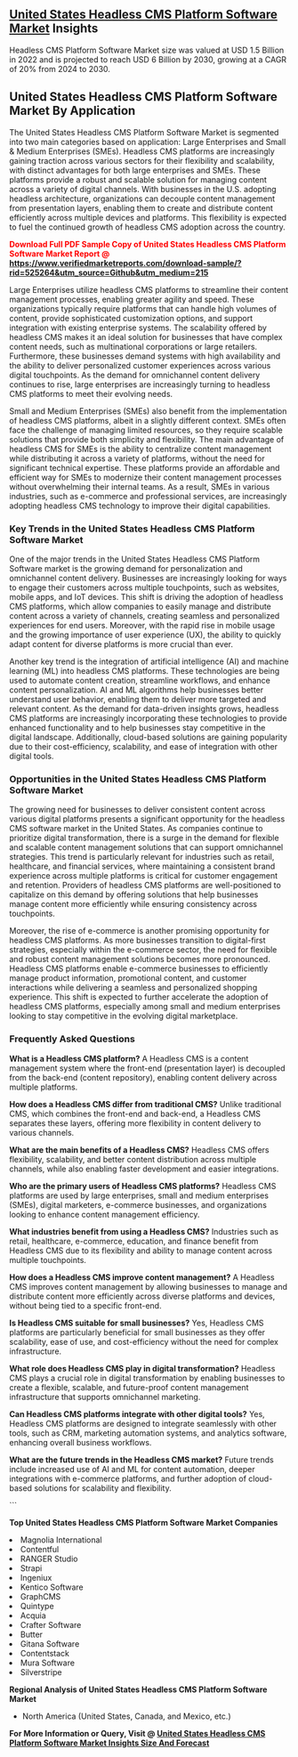 <h2><a href="https://www.verifiedmarketreports.com/download-sample/?rid=525264&amp;utm_source=Github&amp;utm_medium=215" target="_blank">United States Headless CMS Platform Software Market</a> Insights</h2><p>Headless CMS Platform Software Market size was valued at USD 1.5 Billion in 2022 and is projected to reach USD 6 Billion by 2030, growing at a CAGR of 20% from 2024 to 2030.</p><p> <h2>United States Headless CMS Platform Software Market By Application</h2> <p>The United States Headless CMS Platform Software Market is segmented into two main categories based on application: Large Enterprises and Small & Medium Enterprises (SMEs). Headless CMS platforms are increasingly gaining traction across various sectors for their flexibility and scalability, with distinct advantages for both large enterprises and SMEs. These platforms provide a robust and scalable solution for managing content across a variety of digital channels. With businesses in the U.S. adopting headless architecture, organizations can decouple content management from presentation layers, enabling them to create and distribute content efficiently across multiple devices and platforms. This flexibility is expected to fuel the continued growth of headless CMS adoption across the country. <strong><p><span class=""><span style="color: #ff0000;"><strong>Download Full PDF Sample Copy of United States Headless CMS Platform Software Market Report</strong> @ </span><a href="https://www.verifiedmarketreports.com/download-sample/?rid=525264&amp;utm_source=Github&amp;utm_medium=215" target="_blank">https://www.verifiedmarketreports.com/download-sample/?rid=525264&amp;utm_source=Github&amp;utm_medium=215</a></span></p></strong></p> <p>Large Enterprises utilize headless CMS platforms to streamline their content management processes, enabling greater agility and speed. These organizations typically require platforms that can handle high volumes of content, provide sophisticated customization options, and support integration with existing enterprise systems. The scalability offered by headless CMS makes it an ideal solution for businesses that have complex content needs, such as multinational corporations or large retailers. Furthermore, these businesses demand systems with high availability and the ability to deliver personalized customer experiences across various digital touchpoints. As the demand for omnichannel content delivery continues to rise, large enterprises are increasingly turning to headless CMS platforms to meet their evolving needs.</p> <p>Small and Medium Enterprises (SMEs) also benefit from the implementation of headless CMS platforms, albeit in a slightly different context. SMEs often face the challenge of managing limited resources, so they require scalable solutions that provide both simplicity and flexibility. The main advantage of headless CMS for SMEs is the ability to centralize content management while distributing it across a variety of platforms, without the need for significant technical expertise. These platforms provide an affordable and efficient way for SMEs to modernize their content management processes without overwhelming their internal teams. As a result, SMEs in various industries, such as e-commerce and professional services, are increasingly adopting headless CMS technology to improve their digital capabilities.</p> <h3>Key Trends in the United States Headless CMS Platform Software Market</h3> <p>One of the major trends in the United States Headless CMS Platform Software market is the growing demand for personalization and omnichannel content delivery. Businesses are increasingly looking for ways to engage their customers across multiple touchpoints, such as websites, mobile apps, and IoT devices. This shift is driving the adoption of headless CMS platforms, which allow companies to easily manage and distribute content across a variety of channels, creating seamless and personalized experiences for end users. Moreover, with the rapid rise in mobile usage and the growing importance of user experience (UX), the ability to quickly adapt content for diverse platforms is more crucial than ever.</p> <p>Another key trend is the integration of artificial intelligence (AI) and machine learning (ML) into headless CMS platforms. These technologies are being used to automate content creation, streamline workflows, and enhance content personalization. AI and ML algorithms help businesses better understand user behavior, enabling them to deliver more targeted and relevant content. As the demand for data-driven insights grows, headless CMS platforms are increasingly incorporating these technologies to provide enhanced functionality and to help businesses stay competitive in the digital landscape. Additionally, cloud-based solutions are gaining popularity due to their cost-efficiency, scalability, and ease of integration with other digital tools.</p> <h3>Opportunities in the United States Headless CMS Platform Software Market</h3> <p>The growing need for businesses to deliver consistent content across various digital platforms presents a significant opportunity for the headless CMS software market in the United States. As companies continue to prioritize digital transformation, there is a surge in the demand for flexible and scalable content management solutions that can support omnichannel strategies. This trend is particularly relevant for industries such as retail, healthcare, and financial services, where maintaining a consistent brand experience across multiple platforms is critical for customer engagement and retention. Providers of headless CMS platforms are well-positioned to capitalize on this demand by offering solutions that help businesses manage content more efficiently while ensuring consistency across touchpoints.</p> <p>Moreover, the rise of e-commerce is another promising opportunity for headless CMS platforms. As more businesses transition to digital-first strategies, especially within the e-commerce sector, the need for flexible and robust content management solutions becomes more pronounced. Headless CMS platforms enable e-commerce businesses to efficiently manage product information, promotional content, and customer interactions while delivering a seamless and personalized shopping experience. This shift is expected to further accelerate the adoption of headless CMS platforms, especially among small and medium enterprises looking to stay competitive in the evolving digital marketplace.</p> <h3>Frequently Asked Questions</h3> <p><strong>What is a Headless CMS platform?</strong> A Headless CMS is a content management system where the front-end (presentation layer) is decoupled from the back-end (content repository), enabling content delivery across multiple platforms.</p> <p><strong>How does a Headless CMS differ from traditional CMS?</strong> Unlike traditional CMS, which combines the front-end and back-end, a Headless CMS separates these layers, offering more flexibility in content delivery to various channels.</p> <p><strong>What are the main benefits of a Headless CMS?</strong> Headless CMS offers flexibility, scalability, and better content distribution across multiple channels, while also enabling faster development and easier integrations.</p> <p><strong>Who are the primary users of Headless CMS platforms?</strong> Headless CMS platforms are used by large enterprises, small and medium enterprises (SMEs), digital marketers, e-commerce businesses, and organizations looking to enhance content management efficiency.</p> <p><strong>What industries benefit from using a Headless CMS?</strong> Industries such as retail, healthcare, e-commerce, education, and finance benefit from Headless CMS due to its flexibility and ability to manage content across multiple touchpoints.</p> <p><strong>How does a Headless CMS improve content management?</strong> A Headless CMS improves content management by allowing businesses to manage and distribute content more efficiently across diverse platforms and devices, without being tied to a specific front-end.</p> <p><strong>Is Headless CMS suitable for small businesses?</strong> Yes, Headless CMS platforms are particularly beneficial for small businesses as they offer scalability, ease of use, and cost-efficiency without the need for complex infrastructure.</p> <p><strong>What role does Headless CMS play in digital transformation?</strong> Headless CMS plays a crucial role in digital transformation by enabling businesses to create a flexible, scalable, and future-proof content management infrastructure that supports omnichannel marketing.</p> <p><strong>Can Headless CMS platforms integrate with other digital tools?</strong> Yes, Headless CMS platforms are designed to integrate seamlessly with other tools, such as CRM, marketing automation systems, and analytics software, enhancing overall business workflows.</p> <p><strong>What are the future trends in the Headless CMS market?</strong> Future trends include increased use of AI and ML for content automation, deeper integrations with e-commerce platforms, and further adoption of cloud-based solutions for scalability and flexibility.</p> ```</p><p><strong>Top United States Headless CMS Platform Software Market Companies</strong></p><div data-test-id=""><p><li>Magnolia International</li><li> Contentful</li><li> RANGER Studio</li><li> Strapi</li><li> Ingeniux</li><li> Kentico Software</li><li> GraphCMS</li><li> Quintype</li><li> Acquia</li><li> Crafter Software</li><li> Butter</li><li> Gitana Software</li><li> Contentstack</li><li> Mura Software</li><li> Silverstripe</li></p><div><strong>Regional Analysis of&nbsp;United States Headless CMS Platform Software Market</strong></div><ul><li dir="ltr"><p dir="ltr">North America&nbsp;(United States, Canada, and Mexico, etc.)</p></li></ul><p><strong>For More Information or Query, Visit @&nbsp;</strong><strong><a href="https://www.verifiedmarketreports.com/product/headless-cms-platform-software-market/?utm_source=Github&amp;utm_medium=215" target="_blank">United States Headless CMS Platform Software Market Insights Size And Forecast</a></strong></p></div>
